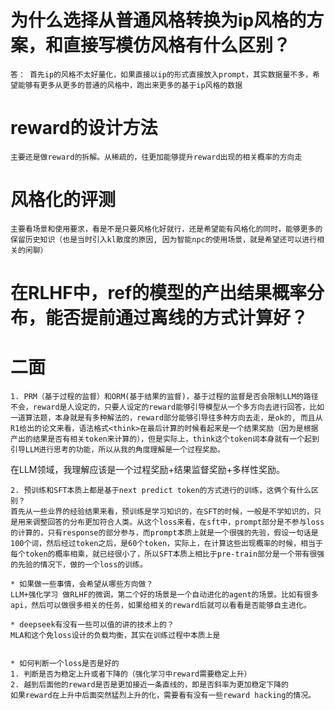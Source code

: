 # 为什么选择从普通风格转换为ip风格的方案，和直接写模仿风格有什么区别？
    答： 首先ip的风格不太好量化，如果直接以ip的形式直接放入prompt，其实数据量不多，希望能够有更多从更多的普通的风格中，跑出来更多的基于ip风格的数据

# reward的设计方法
    主要还是做reward的拆解。从稀疏的，往更加能够提升reward出现的相关概率的方向走


# 风格化的评测
    主要看场景和使用要求，看是不是只要风格化好就行，还是希望能有风格化的同时，能够更多的保留历史知识（也是当时引入kl散度的原因, 因为智能npc的使用场景，就是希望还可以进行相关的闲聊）


# 在RLHF中，ref的模型的产出结果概率分布，能否提前通过离线的方式计算好？





# 二面
    1. PRM（基于过程的监督）和ORM(基于结果的监督)，基于过程的监督是否会限制LLM的路径
    不会，reward是人设定的，只要人设定的reward能够引导模型从一个多方向去进行回答，比如一道算法题，本身就是有多种解法的，reward部分能够引导往多种方向去走，是ok的, 而且从R1给出的论文来看，语法格式<think>在最后计算的时候看起来是一个结果奖励（因为是根据产出的结果是否有相关token来计算的），但是实际上，think这个token词本身就有一个起到引导LLM进行思考的功能，所以从我的角度理解是一个过程奖励。
在LLM领域，我理解应该是一个过程奖励+结果监督奖励+多样性奖励。


    2. 预训练和SFT本质上都是基于next predict token的方式进行的训练，这俩个有什么区别？
    首先从一些业界的经验结果来看，预训练是学习知识的，在SFT的时候，一般是不学知识的，只是用来调整回答的分布更加符合人类。从这个loss来看，在sft中，prompt部分是不参与loss的计算的，只有response的部分参与，而prompt本质上就是一个很强的先验，假设一句话是100个词，然后经过token之后，是60个token，实际上，在计算这些出现概率的时候，相当于每个token的概率相乘，就已经很小了，所以SFT本质上相比于pre-train部分是一个带有很强的先验的情况下，做的一个loss的训练。
    
    * 如果做一些事情，会希望从哪些方向做？
    LLM+强化学习 做RLHF的微调，第二个好的场景是一个自动进化的agent的场景。比如有很多api，然后可以做很多相关的任务，如果给相关的reward后就可以看看是否能够自主进化。
    
    * deepseek有没有一些可以值的讲的技术上的？
    MLA和这个免loss设计的负载均衡，其实在训练过程中本质上是


    * 如何判断一个loss是否是好的
    1. 判断是否为稳定上升或者下降的（强化学习中reward需要稳定上升）
    2. 越到后面他的reward是否是更加接近一条直线的，即是否斜率为更加稳定下降的
    如果reward在上升中后面突然猛烈上升的化，需要看有没有一些reward hacking的情况。
    
